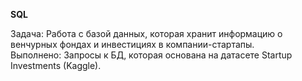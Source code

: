**SQL** 

Задача:  Работа с базой данных, которая хранит информацию о венчурных фондах и инвестициях в компании-стартапы. <br>
Выполнено: Запросы к БД, которая основана на датасете Startup Investments (Kaggle).  <br>
